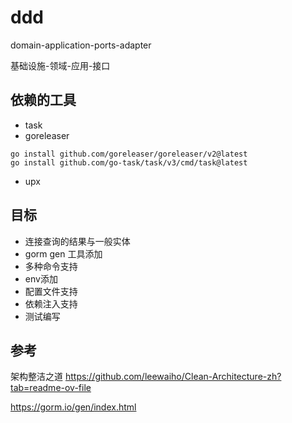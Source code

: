 # ddd

domain-application-ports-adapter

基础设施-领域-应用-接口


## 依赖的工具

- task
- goreleaser

```golang
go install github.com/goreleaser/goreleaser/v2@latest
go install github.com/go-task/task/v3/cmd/task@latest
```
- upx

## 目标

- 连接查询的结果与一般实体
- gorm gen 工具添加
- 多种命令支持
- env添加
- 配置文件支持
- 依赖注入支持
- 测试编写

## 参考

架构整洁之道
https://github.com/leewaiho/Clean-Architecture-zh?tab=readme-ov-file

https://gorm.io/gen/index.html